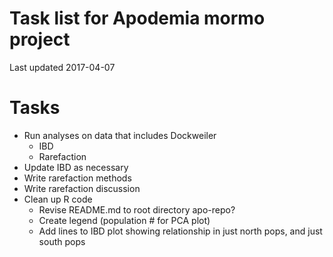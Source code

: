 # Task list for Apodemia mormo project
Last updated 2017-04-07

# Tasks
+ Run analyses on data that includes Dockweiler
    + IBD
    + Rarefaction
+ Update IBD as necessary
+ Write rarefaction methods
+ Write rarefaction discussion
+ Clean up R code
    + Revise README.md to root directory apo-repo?
    + Create legend (population # for PCA plot)
    + Add lines to IBD plot showing relationship in just north pops, and just south pops
